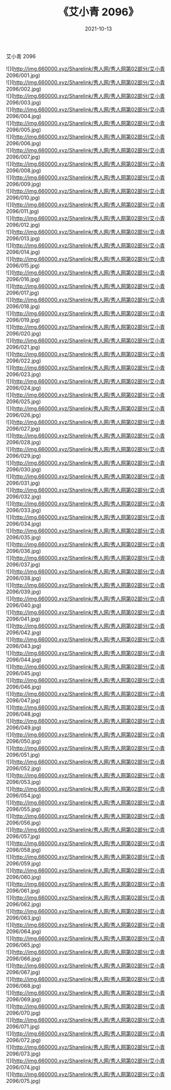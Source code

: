 ﻿---
layout: post
title:  《艾小青 2096》
date:   2021-10-13
img: http://img.660000.xyz/Sharelink/秀人网/秀人网第02部分/艾小青 2096/000.jpg
categories: [美女, 清纯, 唯美]
---

艾小青 2096

  ![](http://img.660000.xyz/Sharelink/秀人网/秀人网第02部分/艾小青 2096/001.jpg) <br> ![](http://img.660000.xyz/Sharelink/秀人网/秀人网第02部分/艾小青 2096/002.jpg) <br> ![](http://img.660000.xyz/Sharelink/秀人网/秀人网第02部分/艾小青 2096/003.jpg) <br> ![](http://img.660000.xyz/Sharelink/秀人网/秀人网第02部分/艾小青 2096/004.jpg) <br> ![](http://img.660000.xyz/Sharelink/秀人网/秀人网第02部分/艾小青 2096/005.jpg) <br> ![](http://img.660000.xyz/Sharelink/秀人网/秀人网第02部分/艾小青 2096/006.jpg) <br> ![](http://img.660000.xyz/Sharelink/秀人网/秀人网第02部分/艾小青 2096/007.jpg) <br> ![](http://img.660000.xyz/Sharelink/秀人网/秀人网第02部分/艾小青 2096/008.jpg) <br> ![](http://img.660000.xyz/Sharelink/秀人网/秀人网第02部分/艾小青 2096/009.jpg) <br> ![](http://img.660000.xyz/Sharelink/秀人网/秀人网第02部分/艾小青 2096/010.jpg) <br> ![](http://img.660000.xyz/Sharelink/秀人网/秀人网第02部分/艾小青 2096/011.jpg) <br> ![](http://img.660000.xyz/Sharelink/秀人网/秀人网第02部分/艾小青 2096/012.jpg) <br> ![](http://img.660000.xyz/Sharelink/秀人网/秀人网第02部分/艾小青 2096/013.jpg) <br> ![](http://img.660000.xyz/Sharelink/秀人网/秀人网第02部分/艾小青 2096/014.jpg) <br> ![](http://img.660000.xyz/Sharelink/秀人网/秀人网第02部分/艾小青 2096/015.jpg) <br> ![](http://img.660000.xyz/Sharelink/秀人网/秀人网第02部分/艾小青 2096/016.jpg) <br> ![](http://img.660000.xyz/Sharelink/秀人网/秀人网第02部分/艾小青 2096/017.jpg) <br> ![](http://img.660000.xyz/Sharelink/秀人网/秀人网第02部分/艾小青 2096/018.jpg) <br> ![](http://img.660000.xyz/Sharelink/秀人网/秀人网第02部分/艾小青 2096/019.jpg) <br> ![](http://img.660000.xyz/Sharelink/秀人网/秀人网第02部分/艾小青 2096/020.jpg) <br> ![](http://img.660000.xyz/Sharelink/秀人网/秀人网第02部分/艾小青 2096/021.jpg) <br> ![](http://img.660000.xyz/Sharelink/秀人网/秀人网第02部分/艾小青 2096/022.jpg) <br> ![](http://img.660000.xyz/Sharelink/秀人网/秀人网第02部分/艾小青 2096/023.jpg) <br> ![](http://img.660000.xyz/Sharelink/秀人网/秀人网第02部分/艾小青 2096/024.jpg) <br> ![](http://img.660000.xyz/Sharelink/秀人网/秀人网第02部分/艾小青 2096/025.jpg) <br> ![](http://img.660000.xyz/Sharelink/秀人网/秀人网第02部分/艾小青 2096/026.jpg) <br> ![](http://img.660000.xyz/Sharelink/秀人网/秀人网第02部分/艾小青 2096/027.jpg) <br> ![](http://img.660000.xyz/Sharelink/秀人网/秀人网第02部分/艾小青 2096/028.jpg) <br> ![](http://img.660000.xyz/Sharelink/秀人网/秀人网第02部分/艾小青 2096/029.jpg) <br> ![](http://img.660000.xyz/Sharelink/秀人网/秀人网第02部分/艾小青 2096/030.jpg) <br> ![](http://img.660000.xyz/Sharelink/秀人网/秀人网第02部分/艾小青 2096/031.jpg) <br> ![](http://img.660000.xyz/Sharelink/秀人网/秀人网第02部分/艾小青 2096/032.jpg) <br> ![](http://img.660000.xyz/Sharelink/秀人网/秀人网第02部分/艾小青 2096/033.jpg) <br> ![](http://img.660000.xyz/Sharelink/秀人网/秀人网第02部分/艾小青 2096/034.jpg) <br> ![](http://img.660000.xyz/Sharelink/秀人网/秀人网第02部分/艾小青 2096/035.jpg) <br> ![](http://img.660000.xyz/Sharelink/秀人网/秀人网第02部分/艾小青 2096/036.jpg) <br> ![](http://img.660000.xyz/Sharelink/秀人网/秀人网第02部分/艾小青 2096/037.jpg) <br> ![](http://img.660000.xyz/Sharelink/秀人网/秀人网第02部分/艾小青 2096/038.jpg) <br> ![](http://img.660000.xyz/Sharelink/秀人网/秀人网第02部分/艾小青 2096/039.jpg) <br> ![](http://img.660000.xyz/Sharelink/秀人网/秀人网第02部分/艾小青 2096/040.jpg) <br> ![](http://img.660000.xyz/Sharelink/秀人网/秀人网第02部分/艾小青 2096/041.jpg) <br> ![](http://img.660000.xyz/Sharelink/秀人网/秀人网第02部分/艾小青 2096/042.jpg) <br> ![](http://img.660000.xyz/Sharelink/秀人网/秀人网第02部分/艾小青 2096/043.jpg) <br> ![](http://img.660000.xyz/Sharelink/秀人网/秀人网第02部分/艾小青 2096/044.jpg) <br> ![](http://img.660000.xyz/Sharelink/秀人网/秀人网第02部分/艾小青 2096/045.jpg) <br> ![](http://img.660000.xyz/Sharelink/秀人网/秀人网第02部分/艾小青 2096/046.jpg) <br> ![](http://img.660000.xyz/Sharelink/秀人网/秀人网第02部分/艾小青 2096/047.jpg) <br> ![](http://img.660000.xyz/Sharelink/秀人网/秀人网第02部分/艾小青 2096/048.jpg) <br> ![](http://img.660000.xyz/Sharelink/秀人网/秀人网第02部分/艾小青 2096/049.jpg) <br> ![](http://img.660000.xyz/Sharelink/秀人网/秀人网第02部分/艾小青 2096/050.jpg) <br> ![](http://img.660000.xyz/Sharelink/秀人网/秀人网第02部分/艾小青 2096/051.jpg) <br> ![](http://img.660000.xyz/Sharelink/秀人网/秀人网第02部分/艾小青 2096/052.jpg) <br> ![](http://img.660000.xyz/Sharelink/秀人网/秀人网第02部分/艾小青 2096/053.jpg) <br> ![](http://img.660000.xyz/Sharelink/秀人网/秀人网第02部分/艾小青 2096/054.jpg) <br> ![](http://img.660000.xyz/Sharelink/秀人网/秀人网第02部分/艾小青 2096/055.jpg) <br> ![](http://img.660000.xyz/Sharelink/秀人网/秀人网第02部分/艾小青 2096/056.jpg) <br> ![](http://img.660000.xyz/Sharelink/秀人网/秀人网第02部分/艾小青 2096/057.jpg) <br> ![](http://img.660000.xyz/Sharelink/秀人网/秀人网第02部分/艾小青 2096/058.jpg) <br> ![](http://img.660000.xyz/Sharelink/秀人网/秀人网第02部分/艾小青 2096/059.jpg) <br> ![](http://img.660000.xyz/Sharelink/秀人网/秀人网第02部分/艾小青 2096/060.jpg) <br> ![](http://img.660000.xyz/Sharelink/秀人网/秀人网第02部分/艾小青 2096/061.jpg) <br> ![](http://img.660000.xyz/Sharelink/秀人网/秀人网第02部分/艾小青 2096/062.jpg) <br> ![](http://img.660000.xyz/Sharelink/秀人网/秀人网第02部分/艾小青 2096/063.jpg) <br> ![](http://img.660000.xyz/Sharelink/秀人网/秀人网第02部分/艾小青 2096/064.jpg) <br> ![](http://img.660000.xyz/Sharelink/秀人网/秀人网第02部分/艾小青 2096/065.jpg) <br> ![](http://img.660000.xyz/Sharelink/秀人网/秀人网第02部分/艾小青 2096/066.jpg) <br> ![](http://img.660000.xyz/Sharelink/秀人网/秀人网第02部分/艾小青 2096/067.jpg) <br> ![](http://img.660000.xyz/Sharelink/秀人网/秀人网第02部分/艾小青 2096/068.jpg) <br> ![](http://img.660000.xyz/Sharelink/秀人网/秀人网第02部分/艾小青 2096/069.jpg) <br> ![](http://img.660000.xyz/Sharelink/秀人网/秀人网第02部分/艾小青 2096/070.jpg) <br> ![](http://img.660000.xyz/Sharelink/秀人网/秀人网第02部分/艾小青 2096/071.jpg) <br> ![](http://img.660000.xyz/Sharelink/秀人网/秀人网第02部分/艾小青 2096/072.jpg) <br> ![](http://img.660000.xyz/Sharelink/秀人网/秀人网第02部分/艾小青 2096/073.jpg) <br> ![](http://img.660000.xyz/Sharelink/秀人网/秀人网第02部分/艾小青 2096/074.jpg) <br> ![](http://img.660000.xyz/Sharelink/秀人网/秀人网第02部分/艾小青 2096/075.jpg) <br>